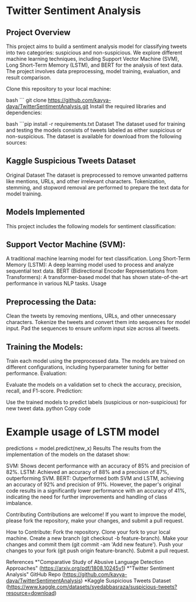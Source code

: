 # Twitter Sentiment Analysis
## Project Overview
This project aims to build a sentiment analysis model for classifying tweets into two categories: suspicious and non-suspicious. We explore different machine learning techniques, including Support Vector Machine (SVM), Long Short-Term Memory (LSTM), and BERT for the analysis of text data. The project involves data preprocessing, model training, evaluation, and result comparison.

Clone this repository to your local machine:

bash ``` git clone https://github.com/kavya-daya/TwitterSentimentAnalysis.git
Install the required libraries and dependencies:

bash ```pip install -r requirements.txt
Dataset
The dataset used for training and testing the models consists of tweets labeled as either suspicious or non-suspicious. The dataset is available for download from the following sources:

## Kaggle Suspicious Tweets Dataset
Original Dataset
The dataset is preprocessed to remove unwanted patterns like mentions, URLs, and other irrelevant characters. Tokenization, stemming, and stopword removal are performed to prepare the text data for model training.

## Models Implemented
This project includes the following models for sentiment classification:

## Support Vector Machine (SVM):
A traditional machine learning model for text classification.
Long Short-Term Memory (LSTM):
A deep learning model used to process and analyze sequential text data.
BERT (Bidirectional Encoder Representations from Transformers):
A transformer-based model that has shown state-of-the-art performance in various NLP tasks.
Usage
## Preprocessing the Data:

Clean the tweets by removing mentions, URLs, and other unnecessary characters.
Tokenize the tweets and convert them into sequences for model input.
Pad the sequences to ensure uniform input size across all tweets.
## Training the Models:

Train each model using the preprocessed data.
The models are trained on different configurations, including hyperparameter tuning for better performance.
Evaluation:

Evaluate the models on a validation set to check the accuracy, precision, recall, and F1-score.
Prediction:

Use the trained models to predict labels (suspicious or non-suspicious) for new tweet data.
python
Copy code
# Example usage of LSTM model
predictions = model.predict(new_x)
Results
The results from the implementation of the models on the dataset show:

SVM: Shows decent performance with an accuracy of 85% and precision of 82%.
LSTM: Achieved an accuracy of 88% and a precision of 87%, outperforming SVM.
BERT: Outperformed both SVM and LSTM, achieving an accuracy of 92% and precision of 91%.
However, the paper's original code results in a significantly lower performance with an accuracy of 41%, indicating the need for further improvements and handling of class imbalance.

Contributing
Contributions are welcome! If you want to improve the model, please fork the repository, make your changes, and submit a pull request.

How to Contribute:
Fork the repository.
Clone your fork to your local machine.
Create a new branch (git checkout -b feature-branch).
Make your changes and commit them (git commit -am 'Add new feature').
Push your changes to your fork (git push origin feature-branch).
Submit a pull request.

References
*"Comparative Study of Abusive Language Detection Approaches" (https://arxiv.org/pdf/1808.10245v1)
*"Twitter Sentiment Analysis" GitHub Repo (https://github.com/kavya-daya/TwitterSentimentAnalysis)
*Kaggle Suspicious Tweets Dataset (https://www.kaggle.com/datasets/syedabbasraza/suspicious-tweets?resource=download)
